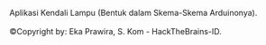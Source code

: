 Aplikasi Kendali Lampu (Bentuk dalam Skema-Skema Arduinonya).
<br><br>
&#169;Copyright by: Eka Prawira, S. Kom - HackTheBrains-ID.

